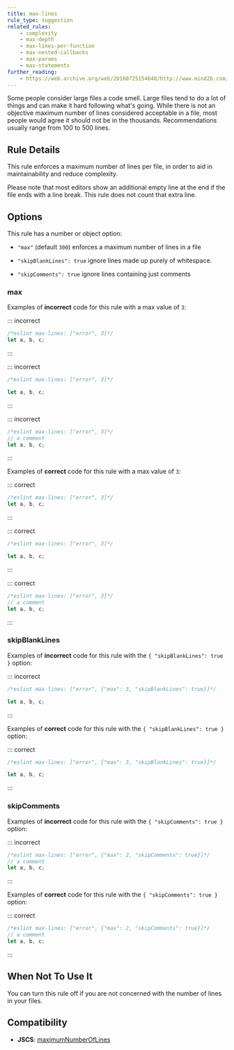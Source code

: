 ```yaml
---
title: max-lines
rule_type: suggestion
related_rules:
    - complexity
    - max-depth
    - max-lines-per-function
    - max-nested-callbacks
    - max-params
    - max-statements
further_reading:
    - https://web.archive.org/web/20160725154648/http://www.mind2b.com/component/content/article/24-software-module-size-and-file-size
---
```


Some people consider large files a code smell. Large files tend to do a lot of things and can make it hard following what's going. While there is not an objective maximum number of lines considered acceptable in a file, most people would agree it should not be in the thousands. Recommendations usually range from 100 to 500 lines.

## Rule Details

This rule enforces a maximum number of lines per file, in order to aid in maintainability and reduce complexity.

Please note that most editors show an additional empty line at the end if the file ends with a line break. This rule does not count that extra line.

## Options

This rule has a number or object option:

- `"max"` (default `300`) enforces a maximum number of lines in a file

- `"skipBlankLines": true` ignore lines made up purely of whitespace.

- `"skipComments": true` ignore lines containing just comments

### max

Examples of **incorrect** code for this rule with a max value of `3`:

::: incorrect

```js
/*eslint max-lines: ["error", 3]*/
let a, b, c;
```

:::

::: incorrect

```js
/*eslint max-lines: ["error", 3]*/

let a, b, c;
```

:::

::: incorrect

```js
/*eslint max-lines: ["error", 3]*/
// a comment
let a, b, c;
```

:::

Examples of **correct** code for this rule with a max value of `3`:

::: correct

```js
/*eslint max-lines: ["error", 3]*/
let a, b, c;
```

:::

::: correct

```js
/*eslint max-lines: ["error", 3]*/

let a, b, c;
```

:::

::: correct

```js
/*eslint max-lines: ["error", 3]*/
// a comment
let a, b, c;
```

:::

### skipBlankLines

Examples of **incorrect** code for this rule with the `{ "skipBlankLines": true }` option:

::: incorrect

```js
/*eslint max-lines: ["error", {"max": 3, "skipBlankLines": true}]*/

let a, b, c;
```

:::

Examples of **correct** code for this rule with the `{ "skipBlankLines": true }` option:

::: correct

```js
/*eslint max-lines: ["error", {"max": 3, "skipBlankLines": true}]*/

let a, b, c;
```

:::

### skipComments

Examples of **incorrect** code for this rule with the `{ "skipComments": true }` option:

::: incorrect

```js
/*eslint max-lines: ["error", {"max": 2, "skipComments": true}]*/
// a comment
let a, b, c;
```

:::

Examples of **correct** code for this rule with the `{ "skipComments": true }` option:

::: correct

```js
/*eslint max-lines: ["error", {"max": 2, "skipComments": true}]*/
// a comment
let a, b, c;
```

:::

## When Not To Use It

You can turn this rule off if you are not concerned with the number of lines in your files.

## Compatibility

- **JSCS**: [maximumNumberOfLines](https://jscs-dev.github.io/rule/maximumNumberOfLines)
